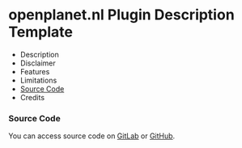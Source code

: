 # openplanet.nl Plugin Description Template

* Description
* Disclaimer
* Features
* Limitations
* [Source Code](#source-code)
* Credits

### Source Code
You can access source code on [GitLab](https://gitlab.com/DergnNamedSkye/op-tweaker) or [GitHub](https://github.com/DergnNamedSkye/op-tweaker).